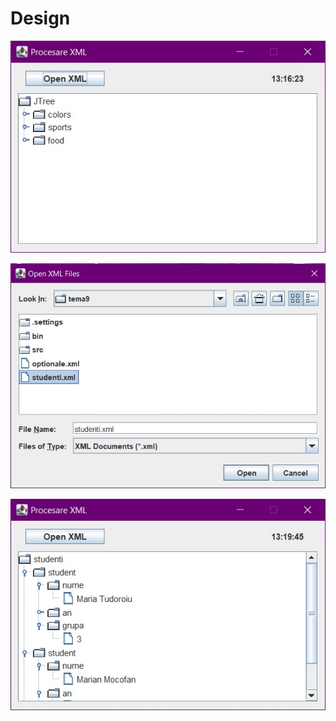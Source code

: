 # Design

![picture 1](https://github.com/bogdan-cojan/PJ/blob/main/Procesare%20Fisiere%20XML/design/1.jpg)

![picture 2](https://github.com/bogdan-cojan/PJ/blob/main/Procesare%20Fisiere%20XML/design/2.jpg)

![picture 3](https://github.com/bogdan-cojan/PJ/blob/main/Procesare%20Fisiere%20XML/design/3.jpg)
